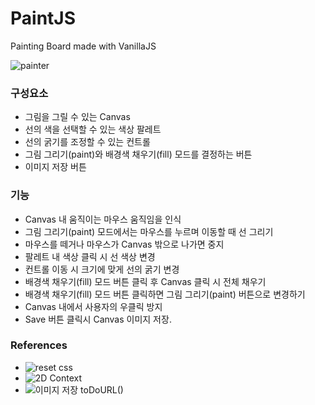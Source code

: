 # PaintJS
Painting Board made with VanillaJS

![painter](/painJS.png)

### 구성요소
- 그림을 그릴 수 있는 Canvas
- 선의 색을 선택할 수 있는 색상 팔레트
- 선의 굵기를 조정할 수 있는 컨트롤
- 그림 그리기(paint)와 배경색 채우기(fill) 모드를 결정하는 버튼
- 이미지 저장 버튼

### 기능
- Canvas 내 움직이는 마우스 움직임을 인식
- 그림 그리기(paint) 모드에서는 마우스를 누르며 이동할 때 선 그리기
- 마우스를 떼거나 마우스가 Canvas 밖으로 나가면 중지
- 팔레트 내 색상 클릭 시 선 색상 변경
- 컨트롤 이동 시 크기에 맞게 선의 굵기 변경
- 배경색 채우기(fill) 모드 버튼 클릭 후 Canvas 클릭 시 전체 채우기
- 배경색 채우기(fill) 모드 버튼 클릭하면 그림 그리기(paint) 버튼으로 변경하기
- Canvas 내에서 사용자의 우클릭 방지
- Save 버튼 클릭시 Canvas 이미지 저장.


### References
- ![reset css](https://meyerweb.com/eric/tools/css/reset/)
- ![2D Context](https://developer.mozilla.org/en-US/docs/Web/API/CanvasRenderingContext2D)
- ![이미지 저장 toDoURL()](https://developer.mozilla.org/en-US/docs/Web/API/HTMLCanvasElement/toDataURL)
